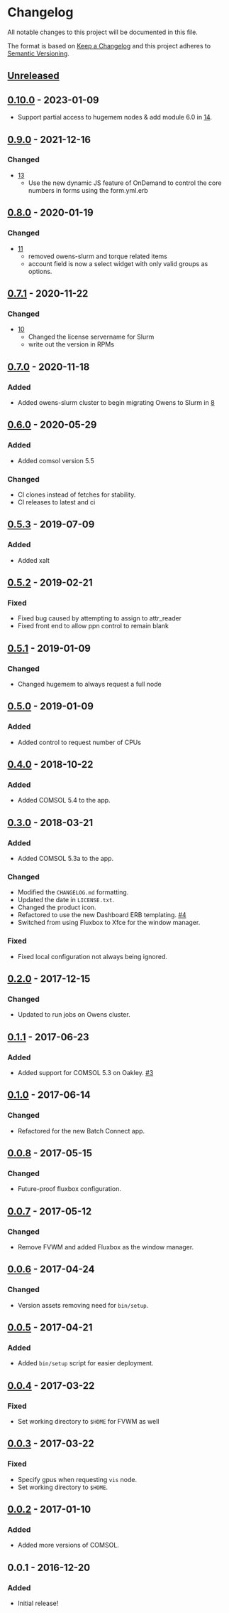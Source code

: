 # Changelog
All notable changes to this project will be documented in this file.

The format is based on [Keep a Changelog](http://keepachangelog.com/en/1.0.0/)
and this project adheres to [Semantic Versioning](http://semver.org/spec/v2.0.0.html).

## [Unreleased]
## [0.10.0] - 2023-01-09

- Support partial access to hugemem nodes & add module 6.0 in [14](https://github.com/OSC/bc_osc_comsol/pull/14).

## [0.9.0] - 2021-12-16
### Changed
- [13](https://github.com/OSC/bc_osc_comsol/pull/13)
  - Use the new dynamic JS feature of OnDemand to control the core numbers in forms using the form.yml.erb

## [0.8.0] - 2020-01-19
### Changed
- [11](https://github.com/OSC/bc_osc_comsol/pull/11)
  - removed owens-slurm and torque related items
  - account field is now a select widget with only valid groups as options.

## [0.7.1] - 2020-11-22
### Changed
- [10](https://github.com/OSC/bc_osc_comsol/pull/10)
  - Changed the license servername for Slurm
  - write out the version in RPMs

## [0.7.0] - 2020-11-18
### Added
- Added owens-slurm cluster to begin migrating Owens to Slurm in
  [8](https://github.com/OSC/bc_osc_comsol/pull/8)

## [0.6.0] - 2020-05-29
### Added
- Added comsol version 5.5

### Changed
- CI clones instead of fetches for stability.
- CI releases to latest and ci

## [0.5.3] - 2019-07-09
### Added
- Added xalt

## [0.5.2] - 2019-02-21
### Fixed
- Fixed bug caused by attempting to assign to attr_reader
- Fixed front end to allow ppn control to remain blank

## [0.5.1] - 2019-01-09
### Changed
- Changed hugemem to always request a full node

## [0.5.0] - 2019-01-09
### Added
- Added control to request number of CPUs

## [0.4.0] - 2018-10-22
### Added
- Added COMSOL 5.4 to the app.

## [0.3.0] - 2018-03-21
### Added
- Added COMSOL 5.3a to the app.

### Changed
- Modified the `CHANGELOG.md` formatting.
- Updated the date in `LICENSE.txt`.
- Changed the product icon.
- Refactored to use the new Dashboard ERB templating.
  [#4](https://github.com/OSC/bc_osc_comsol/issues/4)
- Switched from using Fluxbox to Xfce for the window manager.

### Fixed
- Fixed local configuration not always being ignored.

## [0.2.0] - 2017-12-15
### Changed
- Updated to run jobs on Owens cluster.

## [0.1.1] - 2017-06-23
### Added
- Added support for COMSOL 5.3 on Oakley.
  [#3](https://github.com/OSC/bc_osc_comsol/issues/3)

## [0.1.0] - 2017-06-14
### Changed
- Refactored for the new Batch Connect app.

## [0.0.8] - 2017-05-15
### Changed
- Future-proof fluxbox configuration.

## [0.0.7] - 2017-05-12
### Changed
- Remove FVWM and added Fluxbox as the window manager.

## [0.0.6] - 2017-04-24
### Changed
- Version assets removing need for `bin/setup`.

## [0.0.5] - 2017-04-21
### Added
- Added `bin/setup` script for easier deployment.

## [0.0.4] - 2017-03-22
### Fixed
- Set working directory to `$HOME` for FVWM as well

## [0.0.3] - 2017-03-22
### Fixed
- Specify gpus when requesting `vis` node.
- Set working directory to `$HOME`.

## [0.0.2] - 2017-01-10
### Added
- Added more versions of COMSOL.

## 0.0.1 - 2016-12-20
### Added
- Initial release!

[Unreleased]: https://github.com/OSC/bc_osc_comsol/compare/v0.10.0...HEAD
[0.10.0]: https://github.com/OSC/bc_osc_comsol/compare/v0.9.0...v0.10.0
[0.9.0]: https://github.com/OSC/bc_osc_comsol/compare/v0.8.0...v0.9.0
[0.8.0]: https://github.com/OSC/bc_osc_comsol/compare/v0.7.1...v0.8.0
[0.7.1]: https://github.com/OSC/bc_osc_comsol/compare/v0.7.0...v0.7.1
[0.7.0]: https://github.com/OSC/bc_osc_comsol/compare/v0.6.0...v0.7.0
[0.6.0]: https://github.com/OSC/bc_osc_comsol/compare/v0.5.3...v0.6.0
[0.5.3]: https://github.com/OSC/bc_osc_comsol/compare/v0.5.2...v0.5.3
[0.5.2]: https://github.com/OSC/bc_osc_comsol/compare/v0.5.1...v0.5.2
[0.5.1]: https://github.com/OSC/bc_osc_comsol/compare/v0.5.0...v0.5.1
[0.5.0]: https://github.com/OSC/bc_osc_comsol/compare/v0.4.0...v0.5.0
[0.4.0]: https://github.com/OSC/bc_osc_comsol/compare/v0.3.0...v0.4.0
[0.3.0]: https://github.com/OSC/bc_osc_comsol/compare/v0.2.0...v0.3.0
[0.2.0]: https://github.com/OSC/bc_osc_comsol/compare/v0.1.1...v0.2.0
[0.1.1]: https://github.com/OSC/bc_osc_comsol/compare/v0.1.0...v0.1.1
[0.1.0]: https://github.com/OSC/bc_osc_comsol/compare/v0.0.8...v0.1.0
[0.0.8]: https://github.com/OSC/bc_osc_comsol/compare/v0.0.7...v0.0.8
[0.0.7]: https://github.com/OSC/bc_osc_comsol/compare/v0.0.6...v0.0.7
[0.0.6]: https://github.com/OSC/bc_osc_comsol/compare/v0.0.5...v0.0.6
[0.0.5]: https://github.com/OSC/bc_osc_comsol/compare/v0.0.4...v0.0.5
[0.0.4]: https://github.com/OSC/bc_osc_comsol/compare/v0.0.3...v0.0.4
[0.0.3]: https://github.com/OSC/bc_osc_comsol/compare/v0.0.2...v0.0.3
[0.0.2]: https://github.com/OSC/bc_osc_comsol/compare/v0.0.1...v0.0.2
